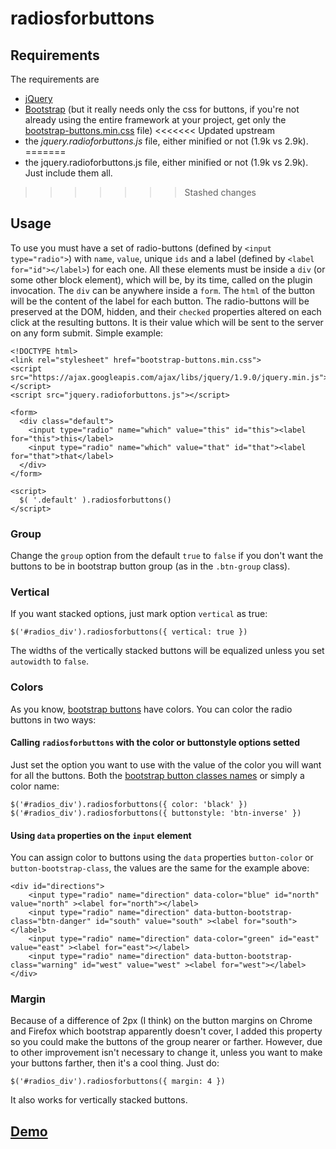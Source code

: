 # radiosforbuttons
## Requirements
The requirements are
+ [jQuery](https://developers.google.com/speed/libraries/devguide#jquery)
+ [Bootstrap](http://twitter.github.com/bootstrap/) (but it really needs only the css for buttons, if you're not already using the entire framework at your project, get only the [bootstrap-buttons.min.css](https://raw.github.com/fiatjaf/radiosforbuttons/master/bootstrap-buttons.min.css) file)
<<<<<<< Updated upstream
+ the _jquery.radioforbuttons.js_ file, either minified or not (1.9k vs 2.9k).
=======
+ the jquery.radioforbuttons.js file, either minified or not (1.9k vs 2.9k).
Just include them all.
>>>>>>> Stashed changes
## Usage
To use you must have a set of radio-buttons (defined by `<input type="radio">`) with `name`, `value`, unique `ids` and a label (defined by `<label for="id"></label>`) for each one. All these elements must be inside a `div` (or some other block element), which will be, by its time, called on the plugin invocation. The `div` can be anywhere inside a `form`. 
The `html` of the button will be the content of the label for each button. The radio-buttons will be preserved at the DOM, hidden, and their `checked` properties altered on each click at the resulting buttons. It is their value which will be sent to the server on any form submit.
Simple example:
```
<!DOCTYPE html>
<link rel="stylesheet" href="bootstrap-buttons.min.css">
<script src="https://ajax.googleapis.com/ajax/libs/jquery/1.9.0/jquery.min.js"></script>
<script src="jquery.radioforbuttons.js"></script>

<form>
  <div class="default">
    <input type="radio" name="which" value="this" id="this"><label for="this">this</label>
    <input type="radio" name="which" value="that" id="that"><label for="that">that</label>
  </div>
</form>

<script>
  $( '.default' ).radiosforbuttons()
</script>
```
### Group
Change the `group` option from the default `true` to `false` if you don't want the buttons to be in bootstrap button group (as in the `.btn-group` class).
### Vertical
If you want stacked options, just mark option `vertical` as true:
```
$('#radios_div').radiosforbuttons({ vertical: true })
```
The widths of the vertically stacked buttons will be equalized unless you set `autowidth` to `false`.
### Colors
As you know, [bootstrap buttons](http://twitter.github.com/bootstrap/base-css.html#buttons) have colors. You can color the radio buttons in two ways:
#### Calling `radiosforbuttons` with the color or buttonstyle options setted
Just set the option you want to use with the value of the color you will want for all the buttons. Both the [bootstrap button classes names](http://twitter.github.com/bootstrap/base-css.html#buttons) or simply a color name:
```
$('#radios_div').radiosforbuttons({ color: 'black' })
$('#radios_div').radiosforbuttons({ buttonstyle: 'btn-inverse' })
```
#### Using `data` properties on the `input` element
You can assign color to buttons using the `data` properties `button-color` or `button-bootstrap-class`, the values are the same for the example above:
```
<div id="directions">
    <input type="radio" name="direction" data-color="blue" id="north" value="north" ><label for="north"></label>
    <input type="radio" name="direction" data-button-bootstrap-class="btn-danger" id="south" value="south" ><label for="south"></label>
    <input type="radio" name="direction" data-color="green" id="east" value="east" ><label for="east"></label>
    <input type="radio" name="direction" data-button-bootstrap-class="warning" id="west" value="west" ><label for="west"></label>
</div>
```
### Margin
Because of a difference of 2px (I think) on the button margins on Chrome and Firefox which bootstrap apparently doesn't cover, I added this property so you could make the buttons of the group nearer or farther. However, due to other improvement isn't necessary to change it, unless you want to make your buttons farther, then it's a cool thing. Just do:
```
$('#radios_div').radiosforbuttons({ margin: 4 })
```
It also works for vertically stacked buttons.
## [Demo](http://htmlpreview.github.com/?https://github.com/fiatjaf/radiosforbuttons/blob/master/demo.html)
